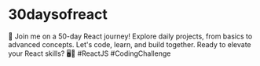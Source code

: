 # 30daysofreact
🚀 Join me on a 50-day React journey! Explore daily projects, from basics to advanced concepts. Let's code, learn, and build together. Ready to elevate your React skills? 🖥️🚧 #ReactJS #CodingChallenge
